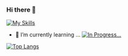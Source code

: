 ### Hi there 👋

<!--
**samoyla/samoyla** is a ✨ _special_ ✨ repository because its `README.md` (this file) appears on your GitHub profile.

Here are some ideas to get you started:

- 🔭 I’m currently working on ...
- 🌱 I’m currently learning 
- 👯 I’m looking to collaborate on ...
- 🤔 I’m looking for help with ...
- 💬 Ask me about ...
- 📫 How to reach me: ...
- 😄 Pronouns: ...
- ⚡ Fun fact: ...
-->

[![My Skills](https://skillicons.dev/icons?i=c,cpp,vim,vscode)](https://skillicons.dev)
- 🌱 I’m currently learning ...
[![In Progress...](https://skillicons.dev/icons?i=docker,git,linux,java)](https://skillicons.dev)

[![Top Langs](https://github-readme-stats.vercel.app/api/top-langs/?username=samoyla&layout=compact)](https://github.com/anuraghazra/github-readme-stats)
